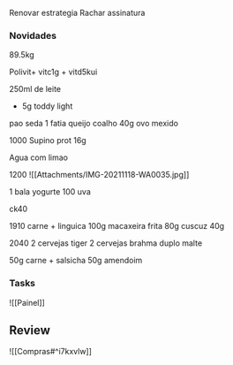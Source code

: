 
Renovar estrategia
Rachar assinatura

### Novidades ###
89.5kg

Polivit+ vitc1g + vitd5kui

250ml de leite
+ 5g toddy light

pao seda
1 fatia queijo coalho
40g ovo mexido

1000
Supino prot 16g

Agua com limao

1200
![[Attachments/IMG-20211118-WA0035.jpg]]

1 bala yogurte 100 uva

ck40


1910
carne + linguica 100g
macaxeira frita 80g
cuscuz 40g

2040
2 cervejas tiger
2 cervejas brahma duplo malte

50g carne + salsicha
50g amendoim
### Tasks ###
![[Painel]]
## Review
![[Compras#^i7kxvlw]]
